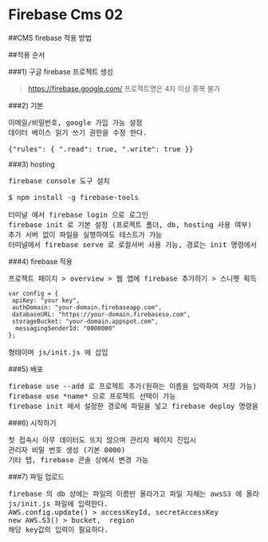 # Firebase Cms 02

##CMS firebase 적용 방법


##적용 순서

###1) 구글 firebase 프로젝트 생성
>https://firebase.google.com/
>프로젝트명은 4자 이상 중복 불가

###2) 기본
<pre>
이메일/비밀번호, google 가입 가능 설정
데이터 베이스 읽기 쓰기 권한을 수정 한다.

{"rules": { ".read": true, ".write": true }}
</pre>

###3) hosting 
<pre>
firebase console 도구 설치

$ npm install -g firebase-tools

터미널 에서 firebase login 으로 로그인
firebase init 로 기본 설정 (프로젝트 폴더, db, hosting 사용 여부)
추가 서버 없이 파일을 실행하여도 테스트가 가능
터미널에서 firebase serve 로 로컬서버 사용 가능, 경로는 init 명령에서 선택한 폴더
</pre>

###4) firebase 적용
<pre>
프로젝트 페이지 > overview > 웹 앱에 firebase 추가하기 > 스니펫 획득
<code>
var config = {
 apiKey: "your key",
 authDomain: "your-domain.firebaseapp.com",
 databaseURL: "https://your-domain.firebaseio.com",
 storageBucket: "your-domain.appspot.com",
  messagingSenderId: "0000000"
};
</code>
형태이며 js/init.js 에 삽입
</pre>

###5) 배포
<pre>
firebase use --add 로 프로젝트 추가(원하는 이름을 입력하여 저장 가능)
firebase use *name* 으로 프로젝트 선택이 가능
firebase init 에서 설정한 경로에 파일을 넣고 firebase deploy 명령을 사용
</pre>

###6) 시작하기
<pre>
첫 접속시 아무 데이터도 뜨지 않으며 관리자 페이지 진입시 
관리자 비밀 번호 생성 (기본 0000)
기타 탭, firebase 콘솔 상에서 변경 가능
</pre>

###7) 파일 업로드
<pre>
firebase 의 db 상에는 파일의 이름만 올라가고 파일 자체는 awsS3 에 올라간다.
js/init.js 파일에 입력한다.
AWS.config.update() > accessKeyId, secretAccessKey 
new AWS.S3() > bucket,  region
해당 key값의 입력이 필요하다.
</pre>

